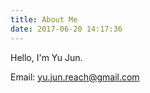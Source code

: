 ```yaml
---
title: About Me
date: 2017-06-20 14:17:36
---
```



Hello, I'm Yu Jun.  
  
Email: <yu.jun.reach@gmail.com>
